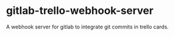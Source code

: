 # gitlab-trello-webhook-server
A webhook server for gitlab to integrate git commits in trello cards.
